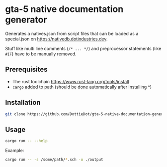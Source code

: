 # gta-5 native documentation generator

Generates a natives.json from script files that can be loaded as a special.json on https://nativedb.dotindustries.dev.

Stuff like multi line comments (`/* ... */`) and preprocessor statements (like `#IF`) have to be manually removed.

## Prerequisites
- The rust toolchain https://www.rust-lang.org/tools/install
- `cargo` added to path (should be done automatically after installing ^)

## Installation

```sh
git clone https://github.com/DottieDot/gta-5-native-documentation-generator.git
```

## Usage

```sh
cargo run -- --help
```

Example:
```sh
cargo run -- -s /some/path/*.sch -o ./output
```
